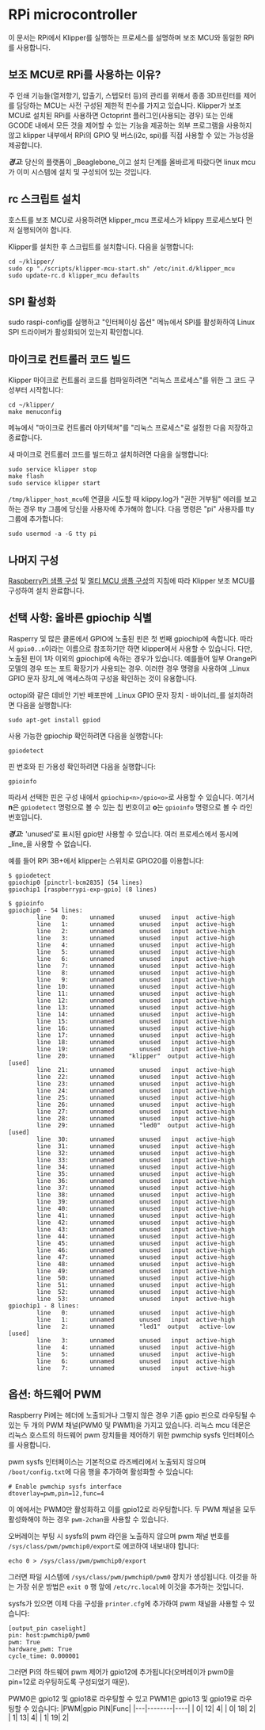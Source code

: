 # RPi microcontroller

이 문서는 RPi에서 Klipper를 실행하는 프로세스를 설명하며 보조 MCU와 동일한 RPi를 사용합니다.

## 보조 MCU로 RPi를 사용하는 이유?

주 인쇄 기능들(열저항기, 압출기, 스텝모터 등)의 관리를 위해서 종종 3D프린터를 제어를 담당하는 MCU는 사전 구성된 제한적 핀수를 가지고 있습니다. Klipper가 보조 MCU로 설치된 RPi를 사용하면 Octoprint 플러그인(사용되는 경우) 또는 인쇄 GCODE 내에서 모든 것을 제어할 수 있는 기능을 제공하는 외부 프로그램을 사용하지 않고 klipper 내부에서 RPi의 GPIO 및 버스(i2c, spi)를 직접 사용할 수 있는 가능성을 제공합니다.

***경고***: 당신의 플랫폼이 _Beaglebone_이고 설치 단계를 올바르게 따랐다면 linux mcu가 이미 시스템에 설치 및 구성되어 있는 것입니다.

## rc 스크립트 설치

호스트를 보조 MCU로 사용하려면 klipper_mcu 프로세스가 klippy 프로세스보다 먼저 실행되어야 합니다.

Klipper를 설치한 후 스크립트를 설치합니다. 다음을 실행합니다:

```
cd ~/klipper/
sudo cp "./scripts/klipper-mcu-start.sh" /etc/init.d/klipper_mcu
sudo update-rc.d klipper_mcu defaults
```

## SPI 활성화

sudo raspi-config를 실행하고 "인터페이싱 옵션" 메뉴에서 SPI를 활성화하여 Linux SPI 드라이버가 활성화되어 있는지 확인합니다.

## 마이크로 컨트롤러 코드 빌드

Klipper 마이크로 컨트롤러 코드를 컴파일하려면 "리눅스 프로세스"를 위한 그 코드 구성부터 시작합니다:

```
cd ~/klipper/
make menuconfig
```
메뉴에서 "마이크로 컨트롤러 아키텍쳐"를 "리눅스 프로세스"로 설정한 다음 저장하고 종료합니다. 

새 마이크로 컨트롤러 코드를 빌드하고 설치하려면 다음을 실행합니다:

```
sudo service klipper stop
make flash
sudo service klipper start
```

`/tmp/klipper_host_mcu`에 연결을 시도할 때 klippy.log가 "권한 거부됨" 에러를 보고하는 경우 tty 그룹에 당신을 사용자에 추가해야 합니다. 다음 명령은 "pi" 사용자를 tty 그룹에 추가합니다:

```
sudo usermod -a -G tty pi
```

## 나머지 구성

[RaspberryPi 샘플 구성](../config/sample-raspberry-pi.cfg) 및 [멀티 MCU 샘플 구성](../config/sample-multi-mcu.cfg)의 지침에 따라 Klipper 보조 MCU를 구성하여 설치 완료합니다.

## 선택 사항: 올바른 gpiochip 식별

Rasperry 및 많은 클론에서 GPIO에 노출된 핀은 첫 번째 gpiochip에 속합니다. 따라서 `gpio0..n`이라는 이름으로 참조하기만 하면 klipper에서 사용할 수 있습니다. 다만, 노출된 핀이 1차 이외의 gpiochip에 속하는 경우가 있습니다. 예를들어 일부 OrangePi 모델의 경우 또는 포트 확장기가 사용되는 경우. 이러한 경우 명령을 사용하여 _Linux GPIO 문자 장치_에 액세스하여 구성을 확인하는 것이 유용합니다.

octopi와 같은 데비안 기반 배포판에 _Linux GPIO 문자 장치 - 바이너리_를 설치하려면 다음을 실행합니다:

```
sudo apt-get install gpiod
```

사용 가능한 gpiochip 확인하려면 다음을 실행합니다:
```
gpiodetect
```

핀 번호와 핀 가용성 확인하려면 다음을 실행합니다:

```
gpioinfo
```

따라서 선택한 핀은 구성 내에서 `gpiochip<n>/gpio<o>`로 사용할 수 있습니다. 여기서 **n**은 `gpiodetect` 명령으로 볼 수 있는 칩 번호이고 **o**는 `gpioinfo` 명령으로 볼 수 라인 번호입니다. 

***경고:*** 'unused'로 표시된 gpio만 사용할 수 있습니다. 여러 프로세스에서 동시에 _line_을 사용할 수 없습니다.

예를 들어 RPi 3B+에서 klipper는 스위치로 GPIO20를 이용합니다:
```
$ gpiodetect
gpiochip0 [pinctrl-bcm2835] (54 lines)
gpiochip1 [raspberrypi-exp-gpio] (8 lines)

$ gpioinfo
gpiochip0 - 54 lines:
        line   0:      unnamed       unused   input  active-high
        line   1:      unnamed       unused   input  active-high
        line   2:      unnamed       unused   input  active-high
        line   3:      unnamed       unused   input  active-high
        line   4:      unnamed       unused   input  active-high
        line   5:      unnamed       unused   input  active-high
        line   6:      unnamed       unused   input  active-high
        line   7:      unnamed       unused   input  active-high
        line   8:      unnamed       unused   input  active-high
        line   9:      unnamed       unused   input  active-high
        line  10:      unnamed       unused   input  active-high
        line  11:      unnamed       unused   input  active-high
        line  12:      unnamed       unused   input  active-high
        line  13:      unnamed       unused   input  active-high
        line  14:      unnamed       unused   input  active-high
        line  15:      unnamed       unused   input  active-high
        line  16:      unnamed       unused   input  active-high
        line  17:      unnamed       unused   input  active-high
        line  18:      unnamed       unused   input  active-high
        line  19:      unnamed       unused   input  active-high
        line  20:      unnamed    "klipper"  output  active-high [used]
        line  21:      unnamed       unused   input  active-high
        line  22:      unnamed       unused   input  active-high
        line  23:      unnamed       unused   input  active-high
        line  24:      unnamed       unused   input  active-high
        line  25:      unnamed       unused   input  active-high
        line  26:      unnamed       unused   input  active-high
        line  27:      unnamed       unused   input  active-high
        line  28:      unnamed       unused   input  active-high
        line  29:      unnamed       "led0"  output  active-high [used]
        line  30:      unnamed       unused   input  active-high
        line  31:      unnamed       unused   input  active-high
        line  32:      unnamed       unused   input  active-high
        line  33:      unnamed       unused   input  active-high
        line  34:      unnamed       unused   input  active-high
        line  35:      unnamed       unused   input  active-high
        line  36:      unnamed       unused   input  active-high
        line  37:      unnamed       unused   input  active-high
        line  38:      unnamed       unused   input  active-high
        line  39:      unnamed       unused   input  active-high
        line  40:      unnamed       unused   input  active-high
        line  41:      unnamed       unused   input  active-high
        line  42:      unnamed       unused   input  active-high
        line  43:      unnamed       unused   input  active-high
        line  44:      unnamed       unused   input  active-high
        line  45:      unnamed       unused   input  active-high
        line  46:      unnamed       unused   input  active-high
        line  47:      unnamed       unused   input  active-high
        line  48:      unnamed       unused   input  active-high
        line  49:      unnamed       unused   input  active-high
        line  50:      unnamed       unused   input  active-high
        line  51:      unnamed       unused   input  active-high
        line  52:      unnamed       unused   input  active-high
        line  53:      unnamed       unused   input  active-high
gpiochip1 - 8 lines:
        line   0:      unnamed       unused   input  active-high
        line   1:      unnamed       unused   input  active-high
        line   2:      unnamed       "led1"  output   active-low [used]
        line   3:      unnamed       unused   input  active-high
        line   4:      unnamed       unused   input  active-high
        line   5:      unnamed       unused   input  active-high
        line   6:      unnamed       unused   input  active-high
        line   7:      unnamed       unused   input  active-high
```

## 옵션: 하드웨어 PWM

Raspberry Pi에는 헤더에 노출되거나 그렇지 않은 경우 기존 gpio 핀으로 라우팅될 수 있는 두 개의 PWM 채널(PWM0 및 PWM1)을 가지고 있습니다. 리눅스 mcu 데몬은 리눅스 호스트의 하드웨어 pwm 장치들을 제어하기 위한 pwmchip sysfs 인터페이스를 사용합니다. 

pwm sysfs 인터페이스는 기본적으로 라즈베리에서 노출되지 않으며 ```/boot/config.txt```에 다음 행을 추가하여 활성화할 수 있습니다:

```
# Enable pwmchip sysfs interface
dtoverlay=pwm,pin=12,func=4
```
이 예에서는 PWM0만 활성화하고 이를 gpio12로 라우팅합니다. 두 PWM 채널을 모두 활성화해야 하는 경우 ```pwm-2chan```을 사용할 수 있습니다.

오버레이는 부팅 시 sysfs의 pwm 라인을 노출하지 않으며 pwm 채널 번호를 ```/sys/class/pwm/pwmchip0/export```로 에코하여 내보내야 합니다:

```
echo 0 > /sys/class/pwm/pwmchip0/export
```
그러면 파일 시스템에 ```/sys/class/pwm/pwmchip0/pwm0``` 장치가 생성됩니다.
이것을 하는 가장 쉬운 방법은 ```exit 0``` 행 앞에 ```/etc/rc.local```에 이것을 추가하는 것입니다.

sysfs가 있으면 이제 다음 구성을 ```printer.cfg```에 추가하여 pwm 채널을 사용할 수 있습니다:
```
[output_pin caselight]
pin: host:pwmchip0/pwm0
pwm: True
hardware_pwm: True
cycle_time: 0.000001
```
그러면 Pi의 하드웨어 pwm 제어가 gpio12에 추가됩니다(오버레이가 pwm0을 pin=12로 라우팅하도록 구성되었기 때문).

PWM0은 gpio12 및 gpio18로 라우팅할 수 있고 PWM1은 gpio13 및 gpio19로 라우팅할 수 있습니다:
|PWM|gpio PIN|Func|
|---|--------|----|
|  0|      12|   4|
|  0|      18|   2|
|  1|      13|   4|
|  1|      19|   2|
